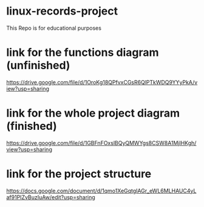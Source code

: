 # linux-records-project
This Repo is for educational purposes

# link for the functions diagram (unfinished)
https://drive.google.com/file/d/1OroKg18QPfvxCGsR6QlPTkWDQ9YYyPkA/view?usp=sharing

# link for the whole project diagram (finished)
https://drive.google.com/file/d/1GBFnFOxslBQyQMWYgs8CSW8A1MjlHKgh/view?usp=sharing

# link for the project structure
https://docs.google.com/document/d/1qmo1XeGqtgIAGr_eWL6MLHAUC4yLaf91PIZvBuzIuAw/edit?usp=sharing
